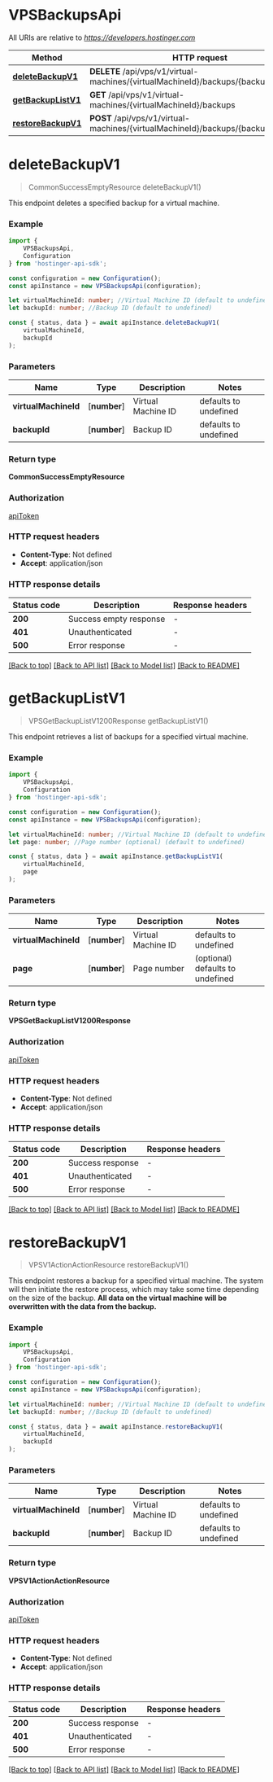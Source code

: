 # VPSBackupsApi

All URIs are relative to *https://developers.hostinger.com*

|Method | HTTP request | Description|
|------------- | ------------- | -------------|
|[**deleteBackupV1**](#deletebackupv1) | **DELETE** /api/vps/v1/virtual-machines/{virtualMachineId}/backups/{backupId} | Delete backup|
|[**getBackupListV1**](#getbackuplistv1) | **GET** /api/vps/v1/virtual-machines/{virtualMachineId}/backups | Get backup list|
|[**restoreBackupV1**](#restorebackupv1) | **POST** /api/vps/v1/virtual-machines/{virtualMachineId}/backups/{backupId}/restore | Restore backup|

# **deleteBackupV1**
> CommonSuccessEmptyResource deleteBackupV1()

This endpoint deletes a specified backup for a virtual machine.

### Example

```typescript
import {
    VPSBackupsApi,
    Configuration
} from 'hostinger-api-sdk';

const configuration = new Configuration();
const apiInstance = new VPSBackupsApi(configuration);

let virtualMachineId: number; //Virtual Machine ID (default to undefined)
let backupId: number; //Backup ID (default to undefined)

const { status, data } = await apiInstance.deleteBackupV1(
    virtualMachineId,
    backupId
);
```

### Parameters

|Name | Type | Description  | Notes|
|------------- | ------------- | ------------- | -------------|
| **virtualMachineId** | [**number**] | Virtual Machine ID | defaults to undefined|
| **backupId** | [**number**] | Backup ID | defaults to undefined|


### Return type

**CommonSuccessEmptyResource**

### Authorization

[apiToken](../README.md#apiToken)

### HTTP request headers

 - **Content-Type**: Not defined
 - **Accept**: application/json


### HTTP response details
| Status code | Description | Response headers |
|-------------|-------------|------------------|
|**200** | Success empty response |  -  |
|**401** | Unauthenticated |  -  |
|**500** | Error response |  -  |

[[Back to top]](#) [[Back to API list]](../README.md#documentation-for-api-endpoints) [[Back to Model list]](../README.md#documentation-for-models) [[Back to README]](../README.md)

# **getBackupListV1**
> VPSGetBackupListV1200Response getBackupListV1()

This endpoint retrieves a list of backups for a specified virtual machine.

### Example

```typescript
import {
    VPSBackupsApi,
    Configuration
} from 'hostinger-api-sdk';

const configuration = new Configuration();
const apiInstance = new VPSBackupsApi(configuration);

let virtualMachineId: number; //Virtual Machine ID (default to undefined)
let page: number; //Page number (optional) (default to undefined)

const { status, data } = await apiInstance.getBackupListV1(
    virtualMachineId,
    page
);
```

### Parameters

|Name | Type | Description  | Notes|
|------------- | ------------- | ------------- | -------------|
| **virtualMachineId** | [**number**] | Virtual Machine ID | defaults to undefined|
| **page** | [**number**] | Page number | (optional) defaults to undefined|


### Return type

**VPSGetBackupListV1200Response**

### Authorization

[apiToken](../README.md#apiToken)

### HTTP request headers

 - **Content-Type**: Not defined
 - **Accept**: application/json


### HTTP response details
| Status code | Description | Response headers |
|-------------|-------------|------------------|
|**200** | Success response |  -  |
|**401** | Unauthenticated |  -  |
|**500** | Error response |  -  |

[[Back to top]](#) [[Back to API list]](../README.md#documentation-for-api-endpoints) [[Back to Model list]](../README.md#documentation-for-models) [[Back to README]](../README.md)

# **restoreBackupV1**
> VPSV1ActionActionResource restoreBackupV1()

This endpoint restores a backup for a specified virtual machine.  The system will then initiate the restore process, which may take some time depending on the size of the backup.  **All data on the virtual machine will be overwritten with the data from the backup.**

### Example

```typescript
import {
    VPSBackupsApi,
    Configuration
} from 'hostinger-api-sdk';

const configuration = new Configuration();
const apiInstance = new VPSBackupsApi(configuration);

let virtualMachineId: number; //Virtual Machine ID (default to undefined)
let backupId: number; //Backup ID (default to undefined)

const { status, data } = await apiInstance.restoreBackupV1(
    virtualMachineId,
    backupId
);
```

### Parameters

|Name | Type | Description  | Notes|
|------------- | ------------- | ------------- | -------------|
| **virtualMachineId** | [**number**] | Virtual Machine ID | defaults to undefined|
| **backupId** | [**number**] | Backup ID | defaults to undefined|


### Return type

**VPSV1ActionActionResource**

### Authorization

[apiToken](../README.md#apiToken)

### HTTP request headers

 - **Content-Type**: Not defined
 - **Accept**: application/json


### HTTP response details
| Status code | Description | Response headers |
|-------------|-------------|------------------|
|**200** | Success response |  -  |
|**401** | Unauthenticated |  -  |
|**500** | Error response |  -  |

[[Back to top]](#) [[Back to API list]](../README.md#documentation-for-api-endpoints) [[Back to Model list]](../README.md#documentation-for-models) [[Back to README]](../README.md)

